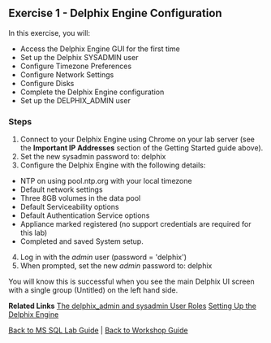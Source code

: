 ## <a id="exercise1"></a>Exercise 1 - Delphix Engine Configuration

In this exercise, you will:
  * Access the Delphix Engine GUI for the first time
  * Set up the Delphix SYSADMIN user
  * Configure Timezone Preferences
  * Configure Network Settings
  * Configure Disks
  * Complete the Delphix Engine configuration
  * Set up the DELPHIX_ADMIN user

### Steps

1. Connect to your Delphix Engine using Chrome on your lab server (see the **Important IP Addresses** section of the Getting Started guide above).
2. Set the new sysadmin password to: delphix
3. Configure the Delphix Engine with the following details:
  * NTP on using pool.ntp.org with your local timezone
  * Default network settings
  * Three 8GB volumes in the data pool
  * Default Serviceability options
  * Default Authentication Service options
  * Appliance marked registered (no support credentials are required for this lab)
  * Completed and saved System setup.
4. Log in with the _admin_ user (password = 'delphix')
5. When prompted, set the new _admin_ password to: delphix

You will know this is successful when you see the main Delphix UI screen with
a single group (Untitled) on the left hand side.

 **Related Links**
[The delphix_admin and sysadmin User
Roles](https://docs.delphix.com/display/DOCS43/The+delphix_admin+and+sysadmin+User+Roles)
[Setting Up the Delphix
Engine](https://docs.delphix.com/display/DOCS43/Setting+Up+the+Delphix+Engine)

[Back to MS SQL Lab Guide](/README.md) | [Back to Workshop Guide](../README.md)